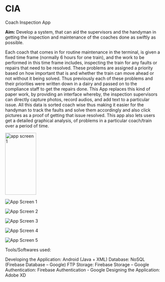 # CIA
Coach Inspection App

**Aim:** Develop a system, that can aid the supervisors and the handyman in getting the inspection and maintenance of the coaches done as swiftly as possible.

Each coach that comes in for routine maintenance in the terminal, is given a fixed time frame (normally 6 hours for one train), and the work to be performed in this time frame includes, inspecting the train for any faults or repairs that need to be resolved. These problems are assigned a priority based on how important that is and whether the train can move ahead or not without it being solved. Thus previously each of these problems and their priorities were written down in a dairy and passed on to the compliance staff to get the repairs done.
This App replaces this kind of paper work, by providing an interface whereby, the inspection supervisors can directly capture photos, record audios, and add text to a particular issue. All this data is sorted coach wise thus making it easier for the handyman to track the faults and solve them accordingly and also click pictures as a proof of getting that issue resolved.
This app also lets users get a detailed graphical analysis, of problems in a particular coach/train over a period of time.

<img src="https://user-images.githubusercontent.com/29853549/119224491-4a99bd80-bb1c-11eb-9f76-b215ad460cbc.png" alt="app screen 1" width="100" height="200"/>

![App Screen 1](https://user-images.githubusercontent.com/29853549/119224491-4a99bd80-bb1c-11eb-9f76-b215ad460cbc.png)

![App Screen 2](https://user-images.githubusercontent.com/29853549/119224496-54bbbc00-bb1c-11eb-90d8-699219ba87d8.png)

![App Screen 3](https://user-images.githubusercontent.com/29853549/119224512-61d8ab00-bb1c-11eb-8267-156ae47f04fd.png)

![App Screen 4](https://user-images.githubusercontent.com/29853549/119224522-68672280-bb1c-11eb-9ef0-cd831179bf02.png)

![App Screen 5](https://user-images.githubusercontent.com/29853549/119224525-6b621300-bb1c-11eb-835c-33ab63e77940.png)

Tools/Softwares used:

Developing the Application: Android (Java + XML)
Database: NoSQL (Firebase Database – Google)
FTP Storage: Firebase Storage – Google
Authentication: Firebase Authentication - Google
Designing the Application: Adobe XD
